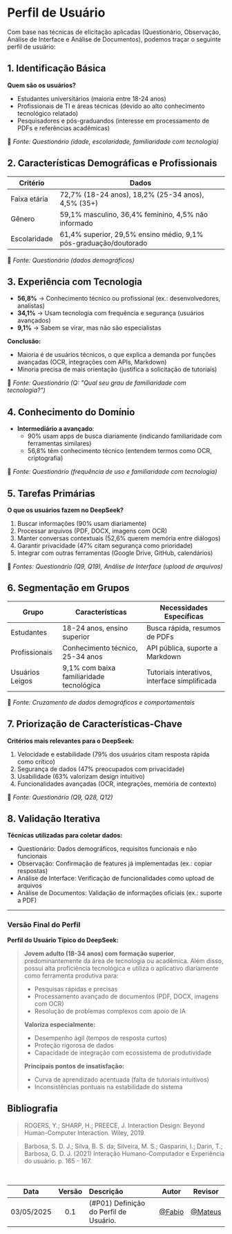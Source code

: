 # Perfil de Usuário

Com base nas técnicas de elicitação aplicadas (Questionário, Observação, Análise de Interface e Análise de Documentos), podemos traçar o seguinte perfil de usuário:

## 1. Identificação Básica

**Quem são os usuários?**

- Estudantes universitários (maioria entre 18-24 anos)
- Profissionais de TI e áreas técnicas (devido ao alto conhecimento tecnológico relatado)
- Pesquisadores e pós-graduandos (interesse em processamento de PDFs e referências acadêmicas)

🔹 *Fonte: Questionário (idade, escolaridade, familiaridade com tecnologia)*

## 2. Características Demográficas e Profissionais

| Critério         | Dados                                                                 |
|------------------|-----------------------------------------------------------------------|
| Faixa etária     | 72,7% (18-24 anos), 18,2% (25-34 anos), 4,5% (35+)                   |
| Gênero           | 59,1% masculino, 36,4% feminino, 4,5% não informado                  |
| Escolaridade     | 61,4% superior, 29,5% ensino médio, 9,1% pós-graduação/doutorado     |


🔹 *Fonte: Questionário (dados demográficos)*

## 3. Experiência com Tecnologia

- **56,8%** → Conhecimento técnico ou profissional (ex.: desenvolvedores, analistas)
- **34,1%** → Usam tecnologia com frequência e segurança (usuários avançados)
- **9,1%** → Sabem se virar, mas não são especialistas

**Conclusão:**

- Maioria é de usuários técnicos, o que explica a demanda por funções avançadas (OCR, integrações com APIs, Markdown)
- Minoria precisa de mais orientação (justifica a solicitação de tutoriais)

🔹 *Fonte: Questionário (Q: "Qual seu grau de familiaridade com tecnologia?")*

## 4. Conhecimento do Domínio

- **Intermediário a avançado**:
  - 90% usam apps de busca diariamente (indicando familiaridade com ferramentas similares)
  - 56,8% têm conhecimento técnico (entendem termos como OCR, criptografia)

🔹 *Fonte: Questionário (frequência de uso e familiaridade com tecnologia)*

## 5. Tarefas Primárias

**O que os usuários fazem no DeepSeek?**

1. Buscar informações (90% usam diariamente)
2. Processar arquivos (PDF, DOCX, imagens com OCR)
3. Manter conversas contextuais (52,6% querem memória entre diálogos)
4. Garantir privacidade (47% citam segurança como prioridade)
5. Integrar com outras ferramentas (Google Drive, GitHub, calendários)

🔹 *Fontes: Questionário (Q9, Q19), Análise de Interface (upload de arquivos)*

## 6. Segmentação em Grupos

| Grupo              | Características                          | Necessidades Específicas                     |
|--------------------|------------------------------------------|----------------------------------------------|
| Estudantes         | 18-24 anos, ensino superior             | Busca rápida, resumos de PDFs                |
| Profissionais  | Conhecimento técnico, 25-34 anos       | API pública, suporte a Markdown              |
| Usuários Leigos    | 9,1% com baixa familiaridade tecnológica | Tutoriais interativos, interface simplificada |

🔹 *Fonte: Cruzamento de dados demográficos e comportamentais*

## 7. Priorização de Características-Chave

**Critérios mais relevantes para o DeepSeek:**

1. Velocidade e estabilidade (79% dos usuários citam resposta rápida como crítico)
2. Segurança de dados (47% preocupados com privacidade)
3. Usabilidade (63% valorizam design intuitivo)
4. Funcionalidades avançadas (OCR, integrações, memória de contexto)

🔹 *Fonte: Questionário (Q9, Q28, Q12)*

## 8. Validação Iterativa

**Técnicas utilizadas para coletar dados:**

- Questionário: Dados demográficos, requisitos funcionais e não funcionais
- Observação: Confirmação de features já implementadas (ex.: copiar respostas)
- Análise de Interface: Verificação de funcionalidades como upload de arquivos
- Análise de Documentos: Validação de informações oficiais (ex.: suporte a PDF)

---

### Versão Final do Perfil

**Perfil do Usuário Típico do DeepSeek:**

> **Jovem adulto (18-34 anos) com formação superior**, predominantemente da área de tecnologia ou acadêmica. Além disso, possui alta proficiência tecnológica e utiliza o aplicativo diariamente como ferramenta produtiva para:
> 
> - Pesquisas rápidas e precisas  
> - Processamento avançado de documentos (PDF, DOCX, imagens com OCR)  
> - Resolução de problemas complexos com apoio de IA  
>
> **Valoriza especialmente:**  
> 
> - Desempenho ágil (tempos de resposta curtos)  
> - Proteção rigorosa de dados  
> - Capacidade de integração com ecossistema de produtividade  
>
> **Principais pontos de insatisfação:**  
> 
> - Curva de aprendizado acentuada (falta de tutoriais intuitivos)  
> - Inconsistências pontuais na estabilidade do sistema  


## Bibliografia

> ROGERS, Y.; SHARP, H.; PREECE, J. Interaction Design: Beyond Human-Computer Interaction. Wiley, 2019.

> Barbosa, S. D. J.; Silva, B. S. da; Silveira, M. S.; Gasparini, I.; Darin, T.; Barbosa, G. D. J. (2021)
Interação Humano-Computador e Experiência do usuário.
p. 165 - 167.

</br>

| Data       | Versão | Descrição                                 | Autor                                      | Revisor                                     |
| :--------: | :----: | :---------------------------------------- | :----------------------------------------: | :----------------------------------------: |
| 03/05/2025 |  0.1   | (#P01) Definição do Perfil de Usuário.| [@Fabio](https://github.com/fabinsz)   | [@Mateus](https://github.com/MVConsorte) |